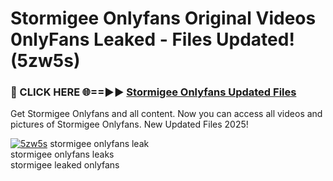 # Stormigee Onlyfans Original Videos 0nlyFans Leaked - Files Updated! (5zw5s)

<h3>🔴 CLICK HERE 🌐==►► <a href="https://tinyurl.com/x26r9saj" rel="nofollow">Stormigee Onlyfans Updated Files</a></h3>

Get Stormigee Onlyfans and all content. Now you can access all videos and pictures of Stormigee Onlyfans. New Updated Files 2025!

[![5zw5s](https://i.imgur.com/LkgZPqh.gif)](https://tinyurl.com/x26r9saj)
stormigee onlyfans leak<br>
stormigee onlyfans leaks<br>
stormigee leaked onlyfans